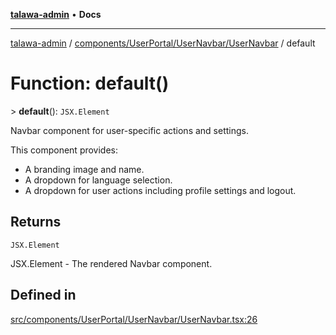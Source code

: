 [**talawa-admin**](../../../../../README.md) • **Docs**

***

[talawa-admin](../../../../../modules.md) / [components/UserPortal/UserNavbar/UserNavbar](../README.md) / default

# Function: default()

\> **default**(): `JSX.Element`

Navbar component for user-specific actions and settings.

This component provides:
- A branding image and name.
- A dropdown for language selection.
- A dropdown for user actions including profile settings and logout.

## Returns

`JSX.Element`

JSX.Element - The rendered Navbar component.

## Defined in

[src/components/UserPortal/UserNavbar/UserNavbar.tsx:26](https://github.com/PalisadoesFoundation/talawa-admin/blob/4bef0939e3fab4672bfd3599312195b8557e01a3/src/components/UserPortal/UserNavbar/UserNavbar.tsx#L26)
